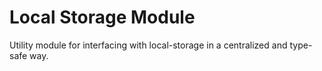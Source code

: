 # Local Storage Module

Utility module for interfacing with local-storage in a centralized and type-safe way.
